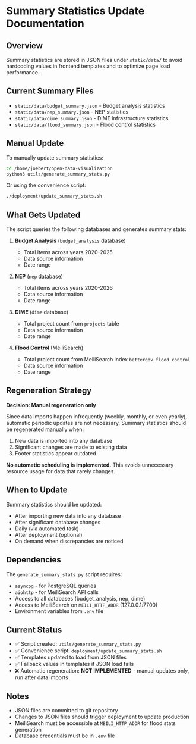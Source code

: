 # Summary Statistics Update Documentation

## Overview

Summary statistics are stored in JSON files under `static/data/` to avoid hardcoding values in frontend templates and to optimize page load performance.

## Current Summary Files

- `static/data/budget_summary.json` - Budget analysis statistics
- `static/data/nep_summary.json` - NEP statistics  
- `static/data/dime_summary.json` - DIME infrastructure statistics
- `static/data/flood_summary.json` - Flood control statistics

## Manual Update

To manually update summary statistics:

```bash
cd /home/joebert/open-data-visualization
python3 utils/generate_summary_stats.py
```

Or using the convenience script:

```bash
./deployment/update_summary_stats.sh
```

## What Gets Updated

The script queries the following databases and generates summary stats:

1. **Budget Analysis** (`budget_analysis` database)
   - Total items across years 2020-2025
   - Data source information
   - Date range

2. **NEP** (`nep` database)
   - Total items across years 2020-2026
   - Data source information
   - Date range

3. **DIME** (`dime` database)
   - Total project count from `projects` table
   - Data source information
   - Date range

4. **Flood Control** (MeiliSearch)
   - Total project count from MeiliSearch index `bettergov_flood_control`
   - Data source information
   - Date range

## Regeneration Strategy

**Decision: Manual regeneration only**

Since data imports happen infrequently (weekly, monthly, or even yearly), automatic periodic updates are not necessary. Summary statistics should be regenerated manually when:

1. New data is imported into any database
2. Significant changes are made to existing data
3. Footer statistics appear outdated

**No automatic scheduling is implemented.** This avoids unnecessary resource usage for data that rarely changes.

## When to Update

Summary statistics should be updated:

- After importing new data into any database
- After significant database changes
- Daily (via automated task)
- After deployment (optional)
- On demand when discrepancies are noticed

## Dependencies

The `generate_summary_stats.py` script requires:

- `asyncpg` - for PostgreSQL queries
- `aiohttp` - for MeiliSearch API calls
- Access to all databases (budget_analysis, nep, dime)
- Access to MeiliSearch on `MEILI_HTTP_ADDR` (127.0.0.1:7700)
- Environment variables from `.env` file

## Current Status

- ✅ Script created: `utils/generate_summary_stats.py`
- ✅ Convenience script: `deployment/update_summary_stats.sh`
- ✅ Templates updated to load from JSON files
- ✅ Fallback values in templates if JSON load fails
- ❌ Automatic regeneration: **NOT IMPLEMENTED** - manual updates only, run after data imports

## Notes

- JSON files are committed to git repository
- Changes to JSON files should trigger deployment to update production
- MeiliSearch must be accessible at `MEILI_HTTP_ADDR` for flood stats generation
- Database credentials must be in `.env` file

